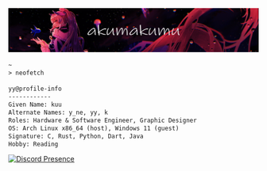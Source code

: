 <img src="./kokomisan.png">

```
~
> neofetch

yy@profile-info
------------
Given Name: kuu
Alternate Names: y_ne, yy, k
Roles: Hardware & Software Engineer, Graphic Designer
OS: Arch Linux x86_64 (host), Windows 11 (guest)
Signature: C, Rust, Python, Dart, Java
Hobby: Reading
```

[![Discord Presence](https://lanyard.kyrie25.me/api/390488207294332942)](https://discord.com/users/390488207294332942)